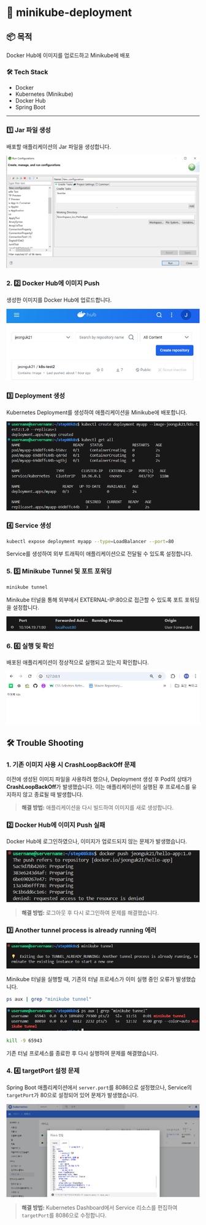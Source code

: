 # 🚀 minikube-deployment

## 📦 목적
Docker Hub에 이미지를 업로드하고 Minikube에 배포

### 🛠️ Tech Stack
- Docker
- Kubernetes (Minikube)
- Docker Hub
- Spring Boot

---



### 1️⃣ Jar 파일 생성
배포할 애플리케이션의 Jar 파일을 생성합니다.

![alt text](image.png)

### 2. 2️⃣ Docker Hub에 이미지 Push
생성한 이미지를 Docker Hub에 업로드합니다.

![alt text](image-1.png)



### 3️⃣ Deployment 생성
Kubernetes Deployment를 생성하여 애플리케이션을 Minikube에 배포합니다.

![alt text](image-3.png)

### 4️⃣ Service 생성
```bash
kubectl expose deployment myapp --type=LoadBalancer --port=80
```
Service를 생성하여 외부 트래픽이 애플리케이션으로 전달될 수 있도록 설정합니다.

### 5. 5️⃣ Minikube Tunnel 및 포트 포워딩

```bash
minikube tunnel
```
Minikube 터널을 통해 외부에서 EXTERNAL-IP:80으로 접근할 수 있도록 포트 포워딩을 설정합니다.

![alt text](image-7.png)


### 6. 6️⃣ 실행 및 확인
배포된 애플리케이션이 정상적으로 실행되고 있는지 확인합니다.

![](image-8.png)

## 🛠️ Trouble Shooting

###  1. 기존 이미지 사용 시 CrashLoopBackOff 문제

이전에 생성된 이미지 파일을 사용하려 했으나, Deployment 생성 후 Pod의 상태가 **CrashLoopBackOff**가 발생했습니다. 이는 애플리케이션이 실행된 후 프로세스를 유지하지 않고 종료될 때 발생합니다.

>**해결 방법:** 애플리케이션을 다시 빌드하여 이미지를 새로 생성합니다.

### 2️⃣ Docker Hub에 이미지 Push 실패
Docker Hub에 로그인하였으나, 이미지가 업로드되지 않는 문제가 발생했습니다.

![alt text](image-2.png)

> **해결 방법:** 로그아웃 후 다시 로그인하여 문제를 해결했습니다.

### 3️⃣ Another tunnel process is already running 에러

![alt text](image-5.png)

Minikube 터널을 실행할 때, 기존의 터널 프로세스가 이미 실행 중인 오류가 발생했습니다.
```bash
ps aux | grep "minikube tunnel"
```
![alt text](image-6.png)

```bash
kill -9 65943
```

기존 터널 프로세스를 종료한 후 다시 실행하여 문제를 해결했습니다.


### 4. 4️⃣ targetPort 설정 문제

Spring Boot 애플리케이션에서 `server.port`를 8086으로 설정했으나, Service의 `targetPort`가 80으로 설정되어 있어 문제가 발생했습니다.

![](image-9.png)



> **해결 방법:** Kubernetes Dashboard에서 Service 리소스를 편집하여 `targetPort`를 8086으로 수정합니다.

